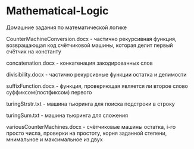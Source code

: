 Mathematical-Logic
==================
Домашние задания по математической логике

CounterMachineConversion.docx - частично рекурсивная функция, возвращающая код счётчиковой машины, которая делит первый счётчик на константу

concatenation.docx - конкатенация закодированных слов

divisibility.docx - частично рекурсивные функции остатка и делимости

suffixFunction.docx - функция, проверяющая является ли второе слово суффиксом(постфиксом) первого

turingStrstr.txt - машина тьюринга для поиска подстроки в строку

turingSum.txt - машина тьюринга для сложения

variousCounterMachines.docx - счётчиковые машины остатка, i-го просто числа, проверки на простоту, корня заданной степени, мнимальное и максимальное из двух
